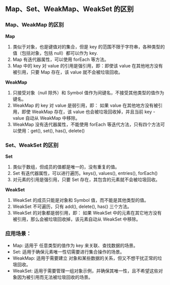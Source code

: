 ## Map、Set、WeakMap、WeakSet 的区别

### Map、WeakMap 的区别
**Map**
1. 类似于对象，也是键值对的集合，但是 key 的范围不限于字符串，各种类型的值（包括对象，包括 null）都可以作为 key.
2. Map 有迭代器属性，可以使用 forEach 等方法。
3. Map 中的 key 对 value 的引用是强引用，即：即使该 value 在其他地方没有被引用，只要 Map 存在，该 value 就不会被垃圾回收。

**WeakMap**
1. 只接受对象（null 除外）和 Symbol 值作为间键名，不接受其他类型的值作为键名。
2. WeakMap 的 key 对 value 是弱引用，即： 如果 value 在其他地方没有被引用，即使 WeakMap 存在，该 value 也会被垃圾回收掉，并且当前 key - value 自动从 WeakMap 中移除。
3. WeakMap 没有迭代器属性，不能使用 forEach 等迭代方法，只有四个方法可以使用：get(), set(), has(), delete()



### Set、WeakSet 的区别

**Set**
1. 类似于数组，但成员的值都是唯一的，没有重复的值。
2. Set 有迭代器属性，可以进行遍历。keys(), values(), entries(), forEach()
3. 对元素的引用是强引用，只要 Set 存在，其包含的元素就不会被垃圾回收。


**WeakSet**
1. WeakSet 的成员只能是对象和 Symbol 值，而不能是其他类型的值。
2. WeakSet 不可遍历，只有 add(), delete(), has() 三个方法。
3. WeakSet 的对象都是弱引用，即： 如果 WeakSet 中的元素在其它地方没有被引用，那么会被垃圾回收掉，该元素自动从 WeakSet 中移除。


### 应用场景：
- Map: 适用于 任意类型的值作为 key 来关联、查找数据的场景。
- Set: 适用于确保元素唯一性切需要进行集合操作的场景。
- WeakMap: 适用于需要建立 对象和某些数据的关系，但又不想干扰正常的垃圾回收。
- WeakSet: 适用于需要管理一组对象示例，并确保其唯一性，且不希望这些对象因为被引用而无法被垃圾回收的场景。








